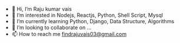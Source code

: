 - 👋 Hi, I’m Raju kumar vais
- 👀 I’m interested in Nodejs, Reactjs, Python, Shell Script,  Mysql 
- 🌱 I’m currently learning Python, Django, Data Structure, Algorithms
- 💞️ I’m looking to collaborate on ...
- 📫 How to reach me findrajuvais03@gmail.com

<!---
findrajuvais/findrajuvais is a ✨ special ✨ repository because its `README.md` (this file) appears on your GitHub profile.
You can click the Preview link to take a look at your changes.
--->
